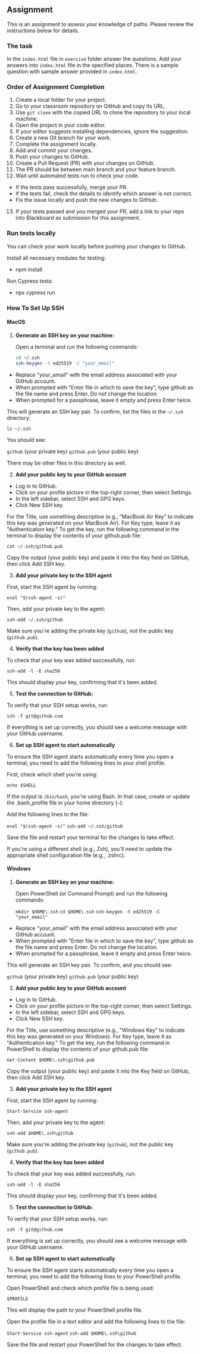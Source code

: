 ## Assignment

This is an assignment to assess your knowledge of paths. Please review the instructions below for details.

### The task

In the `index.html` file in `exercise` folder answer the questions.
Add your answers into `index.html` file in the specified places.
There is a sample question with sample answer provided in `index.html`.

### Order of Assignment Completion

1. Create a local folder for your project.
2. Go to your classroom repository on GitHub and copy its URL.
3. Use `git clone` with the copied URL to clone the repository to your local machine.
4. Open the project in your code editor.
5. If your editor suggests installing dependencies, ignore the suggestion.
6. Create a new Git branch for your work.
7. Complete the assignment locally.
8. Add and commit your changes.
9. Push your changes to GitHub.
10. Create a Pull Request (PR) with your changes on GitHub.
11. The PR should be between main branch and your feature branch.
12. Wait until automated tests run to check your code.
- If the tests pass successfully, merge your PR.
- If the tests fail, check the details to identify which answer is not correct.
- Fix the issue locally and push the new changes to GitHub.
13. If your tests passed and you merged your PR, add a link to your repo into Blackboard as submission for this assignment.

### Run tests locally

You can check your work locally before pushing your changes to GitHub.

Install all necessary modules for testing:
- npm install

Run Cypress tests:
- npx cypress run


### How To Set Up SSH

#### MacOS

1. **Generate an SSH key on your machine:**

   Open a terminal and run the following commands:

   ```bash
   cd ~/.ssh
   ssh-keygen -t ed25519 -C "your_email"

- Replace "your_email" with the email address associated with your GitHub account.
- When prompted with "Enter file in which to save the key", type github as the file name and press Enter. Do not change the location.
- When prompted for a passphrase, leave it empty and press Enter twice.

This will generate an SSH key pair. To confirm, list the files in the `~/.ssh` directory:

`ls ~/.ssh`

You should see:

`github` (your private key)
`github.pub` (your public key)

There may be other files in this directory as well.

2. **Add your public key to your GitHub account**

- Log in to GitHub.
- Click on your profile picture in the top-right corner, then select Settings.
- In the left sidebar, select SSH and GPG keys.
- Click New SSH key.

For the Title, use something descriptive (e.g., "MacBook Air Key" to indicate this key was generated on your MacBook Air).
For Key type, leave it as "Authentication key."
To get the key, run the following command in the terminal to display the contents of your github.pub file:

`cat ~/.ssh/github.pub`

Copy the output (your public key) and paste it into the Key field on GitHub, then click Add SSH key.

3. **Add your private key to the SSH agent**

First, start the SSH agent by running:

`eval "$(ssh-agent -s)"`

Then, add your private key to the agent:

`ssh-add ~/.ssh/github`

Make sure you're adding the private key (`github`), not the public key (`github.pub`).

4. **Verify that the key has been added**

To check that your key was added successfully, run:

`ssh-add -l -E sha256`

This should display your key, confirming that it's been added.

5. **Test the connection to GitHub:**

To verify that your SSH setup works, run:

`ssh -T git@github.com`

If everything is set up correctly, you should see a welcome message with your GitHub username.

6. **Set up SSH agent to start automatically**

To ensure the SSH agent starts automatically every time you open a terminal, you need to add the following lines to your shell profile.

First, check which shell you’re using:

`echo $SHELL`

If the output is `/bin/bash`, you're using Bash. In that case, create or update the .bash_profile file in your home directory (`~`):

Add the following lines to the file:

`eval "$(ssh-agent -s)"`
`ssh-add ~/.ssh/github`

Save the file and restart your terminal for the changes to take effect.

If you're using a different shell (e.g., Zsh), you'll need to update the appropriate shell configuration file (e.g., .zshrc).

#### Windows

1. **Generate an SSH key on your machine:**

   Open PowerShell (or Command Prompt) and run the following commands:

   `mkdir $HOME\.ssh`
   `cd $HOME\.ssh`
   `ssh-keygen -t ed25519 -C "your_email"`

- Replace "your_email" with the email address associated with your GitHub account.
- When prompted with "Enter file in which to save the key", type github as the file name and press Enter. Do not change the location.
- When prompted for a passphrase, leave it empty and press Enter twice.

This will generate an SSH key pair. To confirm, and you should see:

`github` (your private key)
`github.pub` (your public key)

2. **Add your public key to your GitHub account**

- Log in to GitHub.
- Click on your profile picture in the top-right corner, then select Settings.
- In the left sidebar, select SSH and GPG keys.
- Click New SSH key.

For the Title, use something descriptive (e.g., "Windows Key" to indicate this key was generated on your Windows).
For Key type, leave it as "Authentication key."
To get the key, run the following command in PowerShell to display the contents of your github.pub file:

`Get-Content $HOME\.ssh\github.pub`

Copy the output (your public key) and paste it into the Key field on GitHub, then click Add SSH key.

3. **Add your private key to the SSH agent**

First, start the SSH agent by running:

`Start-Service ssh-agent`

Then, add your private key to the agent:

`ssh-add $HOME\.ssh\github`

Make sure you're adding the private key (`github`), not the public key (`github.pub`).

4. **Verify that the key has been added**

To check that your key was added successfully, run:

`ssh-add -l -E sha256`

This should display your key, confirming that it's been added.

5. **Test the connection to GitHub:**

To verify that your SSH setup works, run:

`ssh -T git@github.com`

If everything is set up correctly, you should see a welcome message with your GitHub username.

6. **Set up SSH agent to start automatically**

To ensure the SSH agent starts automatically every time you open a terminal, you need to add the following lines to your PowerShell profile.

Open PowerShell and check which profile file is being used:

`$PROFILE`

This will display the path to your PowerShell profile file.

Open the profile file in a text editor and add the following lines to the file:

`Start-Service ssh-agent`
`ssh-add $HOME\.ssh\github`

Save the file and restart your PowerShell for the changes to take effect.
